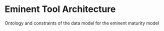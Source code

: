 # Eminent Tool Architecture
Ontology and constraints of the data model for the eminent maturity model
